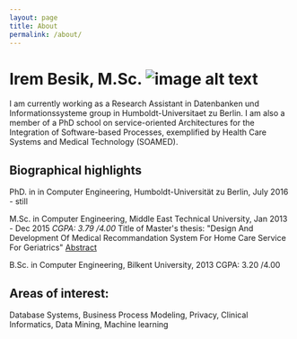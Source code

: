 ```yaml
---
layout: page
title: About
permalink: /about/
---
```


# Irem Besik, M.Sc.           ![image alt text](https://cdn-images-1.medium.com/max/1200/0*Yl6VdkjvoIUPztXN.)

I am currently working as a Research Assistant in Datenbanken und Informationssysteme group in Humboldt-Universitaet zu Berlin. I am also a member of a PhD school on service-oriented Architectures for the Integration of Software-based Processes, exemplified by Health Care Systems and Medical Technology (SOAMED). 

## Biographical highlights
PhD. in in Computer Engineering, Humboldt-Universität zu Berlin, July 2016 - still

M.Sc. in Computer Engineering, Middle East Technical University, Jan 2013 - Dec 2015 
_CGPA: 3.79 /4.00_
Title of Master's thesis:
"Design And Development  Of Medical Recommandation System For Home Care Service For Geriatrics"
[Abstract](http://user.ceng.metu.edu.tr/~sirem/abstract.pdf) 

B.Sc. in Computer Engineering, Bilkent University, 2013 
CGPA: 3.20 /4.00 

## Areas of interest:
Database Systems, Business Process Modeling, Privacy, Clinical Informatics, Data Mining, Machine learning
